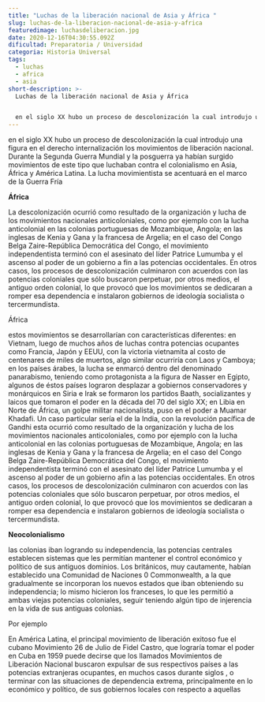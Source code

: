 ```yaml
---
title: "Luchas de la liberación nacional de Asia y África "
slug: luchas-de-la-liberacion-nacional-de-asia-y-africa
featuredimage: luchasdeliberacion.jpg
date: 2020-12-16T04:30:55.092Z
dificultad: Preparatoria / Universidad
categoria: Historia Universal
tags:
  - luchas
  - africa
  - asia
short-description: >-
  Luchas de la liberación nacional de Asia y África 


  en el siglo XX hubo un proceso de descolonización la cual introdujo una figura en el derecho internalización los movimientos de liberación nacional
---
```

en el siglo XX hubo un proceso de descolonización la cual introdujo una figura en el derecho internalización los movimientos de liberación nacional. Durante la Segunda Guerra Mundial y la posguerra ya habían surgido movimientos de este tipo que luchaban contra el colonialismo en Asia, África y América Latina. La lucha movimientista se acentuará en el marco de la Guerra Fría

**África** 

La descolonización ocurrió como resultado de la organización y lucha de los movimientos nacionales anticoloniales, como por ejemplo con la lucha anticolonial en las colonias portuguesas de Mozambique, Angola; en las inglesas de Kenia y Gana y la francesa de Argelia; en el caso del Congo Belga Zaire-República Democrática del Congo, el movimiento independentista terminó con el asesinato del líder Patrice Lumumba y el ascenso al poder de un gobierno a fin a las potencias occidentales. En otros casos, los procesos de descolonización culminaron con acuerdos con las potencias coloniales que sólo buscaron perpetuar, por otros medios, el antiguo orden colonial, lo que provocó que los movimientos se dedicaran a romper esa dependencia e instalaron gobiernos de ideología socialista o tercermundista.

África

estos movimientos se desarrollarían con características diferentes: en Vietnam, luego de muchos años de luchas contra potencias ocupantes como Francia, Japón y EEUU, con la victoria vietnamita al costo de centenares de miles de muertos, algo similar ocurriría con Laos y Camboya; en los países árabes, la lucha se enmarcó dentro del denominado panarabismo, teniendo como protagonista a la figura de Nasser en Egipto, algunos de éstos países lograron desplazar a gobiernos conservadores y monárquicos en Siria e Irak se formaron los partidos Baath, socializantes y laicos que tomaron el poder en la década del 70 del siglo XX; en Libia en Norte de África, un golpe militar nacionalista, puso en el poder a Muamar Khadafi. Un caso particular sería el de la India, con la revolución pacífica de Gandhi esta ocurrió como resultado de la organización y lucha de los movimientos nacionales anticoloniales, como por ejemplo con la lucha anticolonial en las colonias portuguesas de Mozambique, Angola; en las inglesas de Kenia y Gana y la francesa de Argelia; en el caso del Congo Belga Zaire-República Democrática del Congo, el movimiento independentista terminó con el asesinato del líder Patrice Lumumba y el ascenso al poder de un gobierno afin a las potencias occidentales. En otros casos, los procesos de descolonización culminaron con acuerdos con las potencias coloniales que sólo buscaron perpetuar, por otros medios, el antiguo orden colonial, lo que provocó que los movimientos se dedicaran a romper esa dependencia e instalaron gobiernos de ideología socialista o tercermundista.

**Neocolonialismo** 

las colonias iban logrando su independencia, las potencias centrales establecen sistemas que les permitían mantener el control económico y político de sus antiguos dominios. Los británicos, muy cautamente, habían establecido una Comunidad de Naciones 0 Commonwealth, a la que gradualmente se incorporan los nuevos estados que iban obteniendo su independencia; lo mismo hicieron los franceses, lo que les permitió a ambas viejas potencias coloniales, seguir teniendo algún tipo de injerencia en la vida de sus antiguas colonias.

Por ejemplo 

En América Latina, el principal movimiento de liberación exitoso fue el cubano Movimiento 26 de Julio de Fidel Castro, que lograría tomar el poder en Cuba en 1959 puede decirse que los llamados Movimientos de Liberación Nacional buscaron expulsar de sus respectivos países a las potencias extranjeras ocupantes, en muchos casos durante siglos , o terminar con las situaciones de dependencia extrema, principalmente en lo económico y político, de sus gobiernos locales con respecto a aquellas